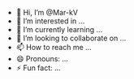 - 👋 Hi, I’m @Mar-kV
- 👀 I’m interested in ...
- 🌱 I’m currently learning ...
- 💞️ I’m looking to collaborate on ...
- 📫 How to reach me ...
- 😄 Pronouns: ...
- ⚡ Fun fact: ...

<!---
Mar-kV/Mar-kV is a ✨ special ✨ repository because its `README.md` (this file) appears on your GitHub profile.
You can click the Preview link to take a look at your changes.
--->
